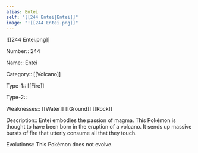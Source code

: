 ```yaml
---
alias: Entei
self: "[[244 Entei|Entei]]"
image: "![[244 Entei.png]]"
---
```


![[244 Entei.png]]


Number:: 244

Name:: Entei

Category:: [[Volcano]]

Type-1:: [[Fire]]

Type-2:: 

Weaknesses:: [[Water]] [[Ground]] [[Rock]]

Description:: Entei embodies the passion of magma. This Pokémon is thought to have been born in the eruption of a volcano. It sends up massive bursts of fire that utterly consume all that they touch.

Evolutions:: This Pokémon does not evolve.
